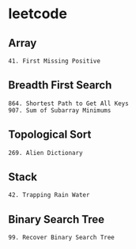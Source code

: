 # leetcode
## Array
```
41. First Missing Positive
```
## Breadth First Search
```
864. Shortest Path to Get All Keys
907. Sum of Subarray Minimums
```
## Topological Sort
```
269. Alien Dictionary
```
## Stack
```
42. Trapping Rain Water
```
## Binary Search Tree
```
99. Recover Binary Search Tree
```
